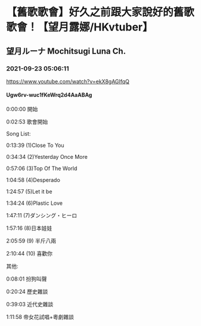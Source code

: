 # 【舊歌歌會】好久之前跟大家說好的舊歌歌會！【望月露娜/HKvtuber】
## 望月ルーナ  Mochitsugi Luna Ch.
### 2021-09-23 05:06:11
https://www.youtube.com/watch?v=ekX8gAGIfqQ
#### Ugw6rv-wuc1fKeWrq2d4AaABAg
0:00:00 開始

0:02:53 歌會開始

Song List:

0:13:39 (1)Close To You

0:34:34 (2)Yesterday Once More

0:57:06 (3)Top Of The World

1:04:58 (4)Desperado

1:24:57 (5)Let it be

1:34:24 (6)Plastic Love

1:47:11 (7)ダンシング・ヒーロ

1:57:16 (8)日本娃娃

2:05:59 (9) 半斤八兩

2:10:44 (10) 喜歡你

其他:

0:08:01 扮狗叫聲

0:20:24 歷史雜談

0:39:03 近代史雜談

1:11:58 帝女花試唱+粵劇雜談


